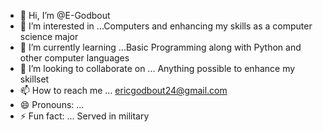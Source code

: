 - 👋 Hi, I’m @E-Godbout
- 👀 I’m interested in ...Computers and enhancing my skills as a computer science major
- 🌱 I’m currently learning ...Basic Programming along with Python and other computer languages
- 💞️ I’m looking to collaborate on ... Anything possible to enhance my skillset 
- 📫 How to reach me ... ericgodbout24@gmail.com
- 😄 Pronouns: ...
- ⚡ Fun fact: ... Served in military

<!---
E-Godbout/E-Godbout is a ✨ special ✨ repository because its `README.md` (this file) appears on your GitHub profile.
You can click the Preview link to take a look at your changes.
--->
